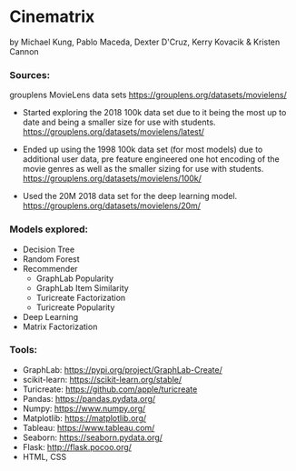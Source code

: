 # Cinematrix 
by Michael Kung, Pablo Maceda, Dexter D'Cruz, Kerry Kovacik & Kristen Cannon

### Sources:
grouplens MovieLens data sets
https://grouplens.org/datasets/movielens/

* Started exploring the 2018 100k data set due to it being the most up to date and being a smaller size for use with students. 
https://grouplens.org/datasets/movielens/latest/

* Ended up using the 1998 100k data set (for most models) due to additional user data, pre feature engineered one hot encoding of the movie genres as well as the smaller sizing for use with students. 
https://grouplens.org/datasets/movielens/100k/

* Used the 20M 2018 data set for the deep learning model.
https://grouplens.org/datasets/movielens/20m/

### Models explored:
* Decision Tree
* Random Forest
* Recommender
    * GraphLab Popularity
    * GraphLab Item Similarity
    * Turicreate Factorization
    * Turicreate Popularity
* Deep Learning
* Matrix Factorization

### Tools:
* GraphLab: https://pypi.org/project/GraphLab-Create/
* scikit-learn: https://scikit-learn.org/stable/
* Turicreate: https://github.com/apple/turicreate
* Pandas: https://pandas.pydata.org/
* Numpy: https://www.numpy.org/
* Matplotlib: https://matplotlib.org/
* Tableau: https://www.tableau.com/
* Seaborn: https://seaborn.pydata.org/
* Flask: http://flask.pocoo.org/
* HTML, CSS

